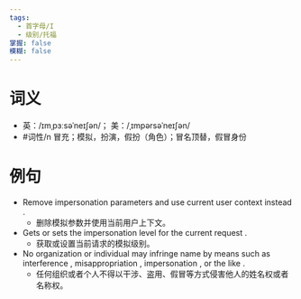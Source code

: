 ```yaml
---
tags:
  - 首字母/I
  - 级别/托福
掌握: false
模糊: false
---
```

# 词义
- 英：/ɪmˌpɜːsəˈneɪʃən/； 美：/ˌɪmpərsəˈneɪʃən/
- #词性/n  冒充；模拟，扮演，假扮（角色）；冒名顶替，假冒身份
# 例句
- Remove impersonation parameters and use current user context instead .
	- 删除模拟参数并使用当前用户上下文。
- Gets or sets the impersonation level for the current request .
	- 获取或设置当前请求的模拟级别。
- No organization or individual may infringe name by means such as interference , misappropriation , impersonation , or the like .
	- 任何组织或者个人不得以干涉、盗用、假冒等方式侵害他人的姓名权或者名称权。
